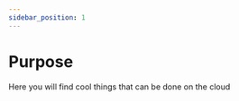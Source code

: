 ```yaml
---
sidebar_position: 1
---
```


# Purpose

Here you will find cool things that can be done on the cloud

